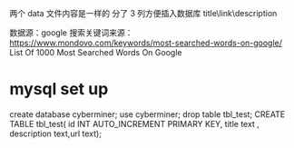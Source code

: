 两个 data 文件内容是一样的
分了 3 列方便插入数据库
title\link\description

数据源：google
搜索关键词来源：https://www.mondovo.com/keywords/most-searched-words-on-google/
List Of 1000 Most Searched Words On Google

# mysql set up

create database cyberminer;
use cyberminer;
drop table tbl_test;
CREATE TABLE tbl_test( id INT AUTO_INCREMENT PRIMARY KEY, title text , description text,url text);
